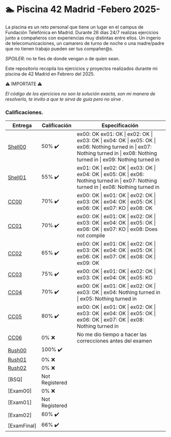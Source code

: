 # 🏊 Piscina 42 Madrid -Febero 2025-

La piscina es un reto personal que tiene un lugar en el campus de Fundación Telefónica en Madrid. Durante 26 días 24/7 realizas ejercicios junto a compañeros con experiencias muy distintas entre ellos. Un ingerio de telecomunicaciones, un camarero de turno de noche o una madre/padre que no tienen trabajo pueden ser tus compañer@s.

*SPOILER*: no te fies de donde vengan o de quíen sean.

Este repositorio recopila los ejercicios y proyectos realizados durante mi piscina de 42 Madrid en Febrero del 2025.

⚠️ IMPORTATE ⚠️

*El código de los ejercicios no son la solución exacta, son mi manera de resolverlo, te invito a que te sirva de guía pero no sirve .*

### Calificaciones.
| Entrega      | Calificación   | Especificación |
|----------------|----------------|----------------|
| [Shell00](./Shell00) 	 | 50% :heavy_check_mark: | ex00: OK ex01: OK \| ex02: OK \| ex03: OK \| ex04: OK \| ex05: OK \| ex06: Nothing turned in \| ex07: Nothing turned in \| ex08: Nothing turned in \| ex09: Nothing turned in|
| [Shell01](./Shell01) 	 | 55% :heavy_check_mark: | ex01: OK \| ex02: OK \| ex03: OK \| ex04: OK \| ex05: OK \| ex06: Nothing turned in \| ex07: Nothing turned in \| ex08: Nothing turned in|
| [CC00](./CC00) 	     | 70% :heavy_check_mark: | ex00: OK \| ex01: OK \| ex02: OK \| ex03: OK \| ex04: OK \| ex05: OK \| ex06: OK \| ex07: KO \| ex08: OK|
| [CC01](./CC01) 	     | 70% :heavy_check_mark: | ex00: OK \| ex01: OK \| ex02: OK \| ex03: OK \| ex04: OK \| ex05: OK \| ex06: OK \| ex07: KO \| ex08: Does not compile|
| [CC02](./CC02) 	     | 65% :heavy_check_mark: | ex00: OK \| ex01: OK \| ex02: OK \| ex03: OK \| ex04: OK \| ex05: OK \| ex06: OK \| ex07: OK \| ex08: OK \| ex09: OK | ex10: KO | ex11: Nothing turned in | ex12: Nothing turned in |
| [CC03](./CC03) 	     | 75% :heavy_check_mark: | ex00: OK \| ex01: OK \| ex02: OK \| ex03: OK \| ex04: OK \| ex05: KO |
| [CC04](./CC04) 	     | 70% :heavy_check_mark: | ex00: OK \| ex01: OK \| ex02: OK \| ex03: OK \| ex04: Nothing turned in \| ex05: Nothing turned in |
| [CC05](./CC05) 	     | 80% :heavy_check_mark: | ex00: OK \| ex01: OK \| ex02: OK \| ex03: OK \| ex04: OK \| ex05: OK \| ex06: OK \| ex07: OK \| ex08: Nothing turned in |
| [CC06](./CC06) 	     | 0% :x:  | No me dio tiempo a hacer las correcciones antes del examen |
| [Rush00](./Rush00) 	       | 100% :heavy_check_mark:|
| [Rush01](./Rush01) 	       | 0% :x:|
| [Rush02](./Rush02) 	       | 0% :x:|
| [BSQ] 	                   | Not Registered|
| [Exam00] 	                 | 0% :x:|
| [Exam01] 	                 | Not Registered|
| [Exam02] 	                 | 60% :heavy_check_mark:|
| [ExamFinal] 	             | 66% :heavy_check_mark:|
